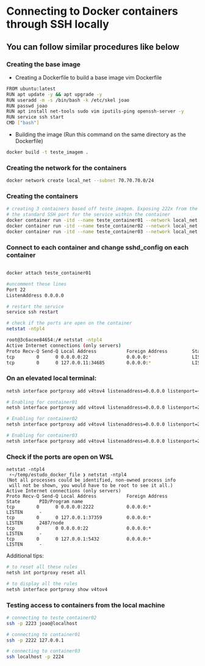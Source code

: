 # Connecting to Docker containers through SSH locally

## You can follow similar procedures like below
### Creating the base image

- Creating a Dockerfile to build a base image
vim Dockerfile
```bash
FROM ubuntu:latest
RUN apt update -y && apt upgrade -y
RUN useradd -m -s /bin/bash -k /etc/skel joao
RUN passwd joao
RUN apt install net-tools sudo vim iputils-ping openssh-server -y
RUN service ssh start
CMD ["bash"]
```
- Building the image (Run this command on the same directory as the Dockerfile)
```bash
docker build -t teste_imagem .
```
### Creating the network for the containers
```bash
docker network create local_net --subnet 70.70.70.0/24
```

### Creating the containers
```bash
# creating 3 containers based off teste_imagem. Exposing 222x from the containers while maintaining 
# the standard SSH port for the service within the container
docker container run -itd --name teste_container01 --network local_net -p 2222:22 teste_imagem
docker container run -itd --name teste_container02 --network local_net -p 2223:22 teste_imagem
docker container run -itd --name teste_container03 --network local_net -p 2224:22 teste_imagem
```

### Connect to each container and change sshd_config on each container
```bash

docker attach teste_container01

#uncomment these lines
Port 22
ListenAddress 0.0.0.0

# restart the service
service ssh restart

# check if the ports are open on the container
netstat -ntpl4

root@3c6acee84654:/# netstat -ntpl4
Active Internet connections (only servers)
Proto Recv-Q Send-Q Local Address           Foreign Address         State       PID/Program name
tcp        0      0 0.0.0.0:22              0.0.0.0:*               LISTEN      3430/sshd: /usr/sbi
tcp        0      0 127.0.0.11:34685        0.0.0.0:*               LISTEN      -
```

### On an elevated local terminal:
```bash
netsh interface portproxy add v4tov4 listenaddress=0.0.0.0 listenport=<SSH_EXPOSED_PORT> connectaddress=<WSL_IP_ADDRESS> connectport=<SSH_SERVICE_PORT>

# Enabling for container01
netsh interface portproxy add v4tov4 listenaddress=0.0.0.0 listenport=2222 connectaddress=172.31.86.232 connectport=22

# Enabling for container02
netsh interface portproxy add v4tov4 listenaddress=0.0.0.0 listenport=2223 connectaddress=172.31.86.232 connectport=22

# Enabling for container03
netsh interface portproxy add v4tov4 listenaddress=0.0.0.0 listenport=2224 connectaddress=172.31.86.232 connectport=22
```

### Check if the ports are open on WSL
```
netstat -ntpl4
 ⚡~/temp/estudo_docker_file ❯ netstat -ntpl4
(Not all processes could be identified, non-owned process info
 will not be shown, you would have to be root to see it all.)
Active Internet connections (only servers)
Proto Recv-Q Send-Q Local Address           Foreign Address         State       PID/Program name
tcp        0      0 0.0.0.0:2222            0.0.0.0:*               LISTEN      -
tcp        0      0 127.0.0.1:37359         0.0.0.0:*               LISTEN      2487/node
tcp        0      0 0.0.0.0:22              0.0.0.0:*               LISTEN      -
tcp        0      0 127.0.0.1:5432          0.0.0.0:*               LISTEN      -
```

Additional tips:
```bash
# to reset all these rules
netsh int portproxy reset all

# to display all the rules
netsh interface portproxy show v4tov4
```

### Testing access to containers from the local machine
```bash
# connecting to teste_container02
ssh -p 2223 joao@localhost 

# connecting to container01
ssh -p 2222 127.0.0.1

# connecting to container03
ssh localhost -p 2224
```
